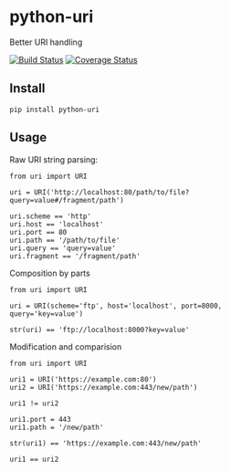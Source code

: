 # python-uri
Better URI handling

[![Build Status](https://travis-ci.org/nick-allen/python-uri.svg?branch=master)](https://travis-ci.org/nick-allen/python-uri)
[![Coverage Status](https://coveralls.io/repos/github/nick-allen/python-uri/badge.svg?branch=master)](https://coveralls.io/github/nick-allen/python-uri?branch=master)

## Install

`pip install python-uri`

## Usage

Raw URI string parsing:

```
from uri import URI

uri = URI('http://localhost:80/path/to/file?query=value#/fragment/path')

uri.scheme == 'http'
uri.host == 'localhost'
uri.port == 80
uri.path == '/path/to/file'
uri.query == 'query=value'
uri.fragment == '/fragment/path'
```

Composition by parts

```
from uri import URI

uri = URI(scheme='ftp', host='localhost', port=8000, query='key=value')

str(uri) == 'ftp://localhost:8000?key=value'
```

Modification and comparision

```
from uri import URI

uri1 = URI('https://example.com:80')
uri2 = URI('https://example.com:443/new/path')

uri1 != uri2

uri1.port = 443
uri1.path = '/new/path'

str(uri1) == 'https://example.com:443/new/path'

uri1 == uri2
```


